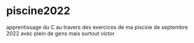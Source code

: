# piscine2022
apprentissage du C au travers des exercices de ma piscine de septembre 2022 avec plein de gens mais surtout victor
